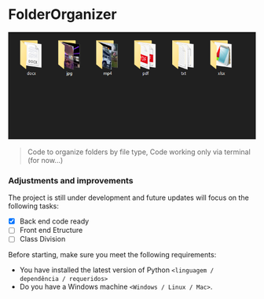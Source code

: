 # FolderOrganizer  
 
<img src="print.PNG" alt="FolderOrganizer">  

> Code to organize folders by file type, Code working only via terminal (for now...) 

### Adjustments and improvements  

The project is still under development and future updates will focus on the following tasks:  

- [x] Back end code ready  
- [ ] Front end Etructure  
- [ ] Class Division  

Before starting, make sure you meet the following requirements:  
<!---Estes são apenas requisitos de exemplo. Adicionar, duplicar ou remover conforme necessário--->
* You have installed the latest version of Python `<linguagem / dependência / requeridos>`
* Do you have a Windows machine `<Windows / Linux / Mac>`.  
